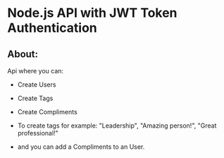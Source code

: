 # Node.js API with JWT Token Authentication

## About:

Api where you can:
- Create Users
- Create Tags
- Create Compliments

- To create tags for example: "Leadership", "Amazing person!", "Great professional!"
- and you can add a Compliments to an User.